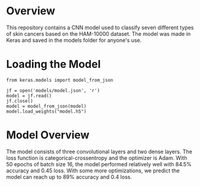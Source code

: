 # Overview
This repository contains a CNN model used to classify seven different types of skin cancers based on the HAM-10000 dataset. The model was made in Keras and saved in the models folder for anyone's use.

# Loading the Model
```python3
from keras.models import model_from_json

jf = open('models/model.json', 'r')
model = jf.read()
jf.close()
model = model_from_json(model)
model.load_weights("model.h5")
```

# Model Overview
The model consists of three convolutional layers and two dense layers. The loss function is categorical-crossentropy and the optimizer is Adam. 
With 50 epochs of batch size 16, the model performed relatively well with 84.5% accuracy and 0.45 loss. With some more optimizations, we predict the model can reach up to 89% accuracy and 0.4 loss.
